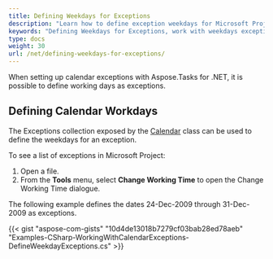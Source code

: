```yaml
---
title: Defining Weekdays for Exceptions
description: "Learn how to define exception weekdays for Microsoft Project (MPP/XML) projects using Aspose.Tasks for .NET."
keywords: "Defining Weekdays for Exceptions, work with weekdays exceptions, weekday calendar exception, Aspose.Tasks, C#"
type: docs
weight: 30
url: /net/defining-weekdays-for-exceptions/
---
```


When setting up calendar exceptions with Aspose.Tasks for .NET, it is possible to define working days as exceptions.

## **Defining Calendar Workdays**
The Exceptions collection exposed by the [Calendar](https://apireference.aspose.com/tasks/net/aspose.tasks/calendar) class can be used to define the weekdays for an exception.

To see a list of exceptions in Microsoft Project:

1. Open a file.
2. From the **Tools** menu, select **Change Working Time** to open the Change Working Time dialogue.

The following example defines the dates 24-Dec-2009 through 31-Dec-2009 as exceptions.

{{< gist "aspose-com-gists" "10d4de13018b7279cf03bab28ed78aeb" "Examples-CSharp-WorkingWithCalendarExceptions-DefineWeekdayExceptions.cs" >}}
